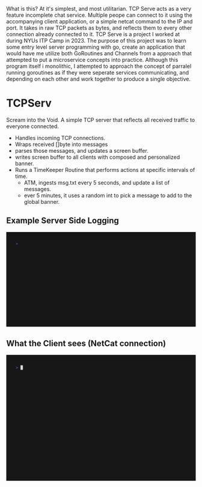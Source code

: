 What is this?
 At it's simplest, and most utilitarian. TCP Serve acts as a very feature incomplete chat service. Multiple peope can connect to it using 
 the accompanying client application, or a simple netcat command to the IP and port. It takes in raw TCP packets as bytes, and reflects 
 them to every other connection already connected to it. 
 TCP Serve is a project I worked at during NYUs ITP Camp in 2023. 
 The purpose of this project was to learn some entry level server programming with go, create an application that
 would have me utilize both GoRoutines and Channels from a approach that attempted to put a microservice concepts into practice.
 Although this program itself i monolithic, I attempted to approach the concept of parralel running goroutines as if they were seperate
 services communicating, and depending on each other and work together to produce a single objective. 
 
# TCPServ
 Scream into the Void. A simple TCP server that reflects all received traffic to everyone connected.
 - Handles incoming TCP connections. 
 - Wraps received []byte into messages
 - parses those messages, and updates a screen buffer. 
 - writes screen buffer to all clients with composed and personalized banner.
 - Runs a TimeKeeper Routine that performs actions at specific intervals of time.
    - ATM, ingests msg.txt every 5 seconds, and update a list of messages.
    - ever 5 minutes, it uses a random int to pick a message to add to the global banner. 

## Example Server Side Logging
![](out.gif)

## What the Client sees (NetCat connection)
![](client.gif)
